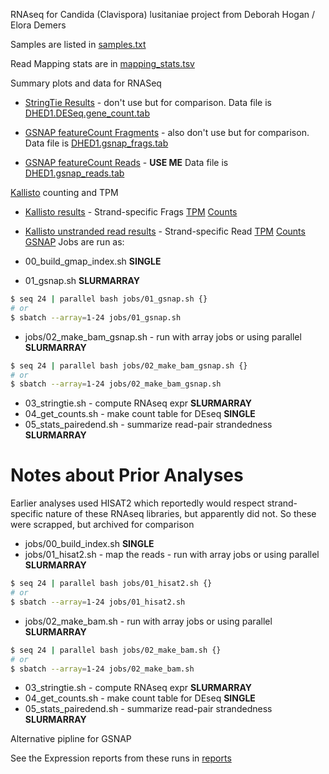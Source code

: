 RNAseq for Candida (Clavispora) lusitaniae project from Deborah Hogan / Elora Demers

Samples are listed in [samples.txt](samples.txt)

Read Mapping stats are in [mapping_stats.tsv](mapping_stats.tsv)

Summary plots and data for RNASeq
* [StringTie Results](plots/RNASeq_stringtieFrags.pdf) - don't use but for comparison. Data file is [DHED1.DESeq.gene_count.tab](reports/DHED1.DESeq.gene_count.tab)

* [GSNAP featureCount Fragments](plots/RNASeq_featureCount_frags.pdf) - also don't use but for comparison. Data file is [DHED1.gsnap_frags.tab](reports/DHED1.gsnap_frags.tab)
* [GSNAP featureCount Reads](plots/RNASeq_featureCount_reads.pdf) - __USE ME__ Data file is [DHED1.gsnap_reads.tab](reports/DHED1.gsnap_reads.tab)

[Kallisto](https://pachterlab.github.io/kallisto/) counting and TPM
* [Kallisto results](plots/RNASeq_kallisto_stranded_rf.pdf) - Strand-specific Frags [TPM](reports/kallisto_stranded_rf.TPM.csv) [Counts](kallisto_stranded_rf.counts.csv)
* [Kallisto unstranded read results](plots/RNASeq_kallisto_single.pdf) - Strand-specific Read [TPM](reports/kallisto_single.TPM.csv) [Counts](reports/kallisto_counts.TPM.csv)
[GSNAP](http://research-pub.gene.com/gmap/) Jobs are run as:

* 00_build_gmap_index.sh **SINGLE**
* 01_gsnap.sh **SLURMARRAY**
```bash
$ seq 24 | parallel bash jobs/01_gsnap.sh {}
# or
$ sbatch --array=1-24 jobs/01_gsnap.sh
```
* jobs/02_make_bam_gsnap.sh - run with array jobs or using parallel **SLURMARRAY**
```bash
$ seq 24 | parallel bash jobs/02_make_bam_gsnap.sh {}
# or
$ sbatch --array=1-24 jobs/02_make_bam_gsnap.sh
```
* 03_stringtie.sh - compute RNAseq expr **SLURMARRAY**
* 04_get_counts.sh - make count table for DEseq **SINGLE**
* 05_stats_pairedend.sh - summarize read-pair strandedness **SLURMARRAY**

Notes about Prior Analyses
====
Earlier analyses used HISAT2 which reportedly would respect strand-specific nature of these RNAseq libraries, but apparently did not. So these were scrapped, but archived for comparison
* jobs/00_build_index.sh **SINGLE**
* jobs/01_hisat2.sh - map the reads - run with array jobs or using parallel **SLURMARRAY**
```bash
$ seq 24 | parallel bash jobs/01_hisat2.sh {}
# or
$ sbatch --array=1-24 jobs/01_hisat2.sh
```
* jobs/02_make_bam.sh  - run with array jobs or using parallel **SLURMARRAY**
```bash
$ seq 24 | parallel bash jobs/02_make_bam.sh {}
# or
$ sbatch --array=1-24 jobs/02_make_bam.sh
```

* 03_stringtie.sh - compute RNAseq expr **SLURMARRAY**
* 04_get_counts.sh - make count table for DEseq **SINGLE**
* 05_stats_pairedend.sh - summarize read-pair strandedness **SLURMARRAY**

Alternative pipline for GSNAP

See the Expression reports from these runs in [reports](reports)
